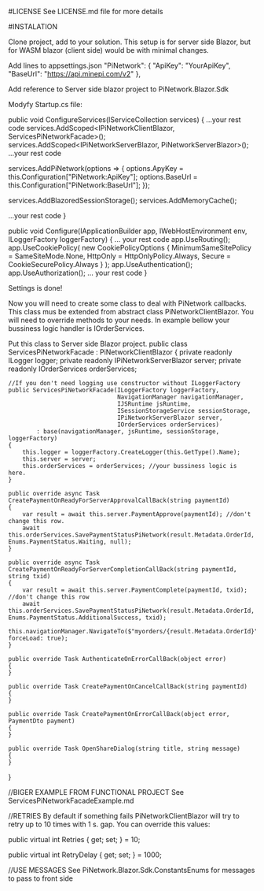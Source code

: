 ﻿#LICENSE
See LICENSE.md file for more details

#INSTALATION

Clone project, add to your solution.
This setup is for server side Blazor, but for WASM blazor (client side) would be with minimal changes.

Add lines to appsettings.json
  "PiNetwork": {
    "ApiKey": "YourApiKey",
    "BaseUrl": "https://api.minepi.com/v2"
  },

Add reference to Server side blazor project to PiNetwork.Blazor.Sdk

Modyfy Startup.cs file:

public void ConfigureServices(IServiceCollection services)
{
   ...your rest code
   services.AddScoped<IPiNetworkClientBlazor, ServicesPiNetworkFacade>();
   services.AddScoped<IPiNetworkServerBlazor, PiNetworkServerBlazor>();
   ...your rest code

   services.AddPiNetwork(options =>
   {
         options.ApyKey = this.Configuration["PiNetwork:ApiKey"];
         options.BaseUrl = this.Configuration["PiNetwork:BaseUrl"];
   });

   services.AddBlazoredSessionStorage();
   services.AddMemoryCache();
   
   ...your rest code
}

public void Configure(IApplicationBuilder app, IWebHostEnvironment env, ILoggerFactory loggerFactory)
{
   ... your rest code
   app.UseRouting();
   app.UseCookiePolicy(
         new CookiePolicyOptions
         {
            MinimumSameSitePolicy = SameSiteMode.None,
            HttpOnly = HttpOnlyPolicy.Always,
            Secure = CookieSecurePolicy.Always
         }
   );
   app.UseAuthentication();
   app.UseAuthorization();
   ... your rest code
}

Settings is done!

Now you will need to create some class to deal with PiNetwork callbacks. 
This class mus be extended from abstract class PiNetworkClientBlazor.
You will need to override methods to your needs.
In example bellow your bussiness logic handler is IOrderServices.

Put this class to Server side Blazor project.
public class ServicesPiNetworkFacade : PiNetworkClientBlazor
{
    private readonly ILogger logger;
    private readonly IPiNetworkServerBlazor server;
    private readonly IOrderServices orderServices;
	
	//If you don't need logging use constructor without ILoggerFactory
    public ServicesPiNetworkFacade(ILoggerFactory loggerFactory,
                                   NavigationManager navigationManager,
                                   IJSRuntime jsRuntime,
                                   ISessionStorageService sessionStorage,
                                   IPiNetworkServerBlazor server,
                                   IOrderServices orderServices)
            : base(navigationManager, jsRuntime, sessionStorage, loggerFactory)
    {
        this.logger = loggerFactory.CreateLogger(this.GetType().Name);
        this.server = server;
        this.orderServices = orderServices; //your bussiness logic is here.
    }

    public override async Task CreatePaymentOnReadyForServerApprovalCallBack(string paymentId)
    {
        var result = await this.server.PaymentApprove(paymentId); //don't change this row.
        await this.orderServices.SavePaymentStatusPiNetwork(result.Metadata.OrderId, Enums.PaymentStatus.Waiting, null);
    }

    public override async Task CreatePaymentOnReadyForServerCompletionCallBack(string paymentId, string txid)
    {
        var result = await this.server.PaymentComplete(paymentId, txid); //don't change this row
        await this.orderServices.SavePaymentStatusPiNetwork(result.Metadata.OrderId, Enums.PaymentStatus.AdditionalSuccess, txid);
        this.navigationManager.NavigateTo($"myorders/{result.Metadata.OrderId}", forceLoad: true);
    }

    public override Task AuthenticateOnErrorCallBack(object error)
    {
    }

    public override Task CreatePaymentOnCancelCallBack(string paymentId)
    {
    }

    public override Task CreatePaymentOnErrorCallBack(object error, PaymentDto payment)
    {
    }

    public override Task OpenShareDialog(string title, string message)
    {
    }
}

//BIGER EXAMPLE FROM FUNCTIONAL PROJECT
See ServicesPiNetworkFacadeExample.md

//RETRIES
By default if something fails PiNetworkClientBlazor will try to retry up to 10 times with 1 s. gap.
You can override this values:

public virtual int Retries { get; set; } = 10;

public virtual int RetryDelay { get; set; } = 1000;

//USE MESSAGES
See PiNetwork.Blazor.Sdk.ConstantsEnums for messages to pass to front side




